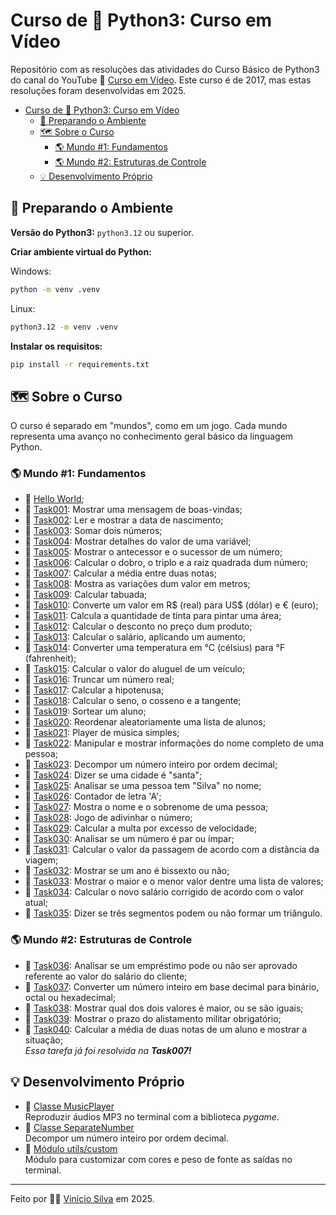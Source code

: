 # Curso de 🐍 Python3: Curso em Vídeo

Repositório com as resoluções das atividades do Curso Básico de Python3 do canal
do YouTube 🔗 [Curso em Vídeo](https://www.youtube.com/c/CursoemV%C3%ADdeo).
Este curso é de 2017, mas estas resoluções foram desenvolvidas em 2025.

- [Curso de 🐍 Python3: Curso em Vídeo](#curso-de--python3-curso-em-vídeo)
  - [🧭 Preparando o Ambiente](#-preparando-o-ambiente)
  - [🗺️ Sobre o Curso](#️-sobre-o-curso)
    - [🌎 Mundo #1: Fundamentos](#-mundo-1-fundamentos)
    - [🌎 Mundo #2: Estruturas de Controle](#-mundo-2-estruturas-de-controle)
  - [💡 Desenvolvimento Próprio](#-desenvolvimento-próprio)

## 🧭 Preparando o Ambiente

**Versão do Python3:** `python3.12` ou superior.

**Criar ambiente virtual do Python:**

Windows:

```sh
python -m venv .venv
```

Linux:

```sh
python3.12 -m venv .venv
```

**Instalar os requisitos:**

```sh
pip install -r requirements.txt
```

## 🗺️ Sobre o Curso

O curso é separado em "mundos", como em um jogo. Cada mundo representa uma
avanço no conhecimento geral básico da linguagem Python.

### 🌎 Mundo \#1: Fundamentos

- 👋 [Hello World](first_world_fundamentals/hello_world.py);
- 📍 [Task001](first_world_fundamentals/task001.py):
  Mostrar uma mensagem de boas-vindas;
- 📍 [Task002](first_world_fundamentals/task002.py):
  Ler e mostrar a data de nascimento;
- 📍 [Task003](first_world_fundamentals/task003.py):
  Somar dois números;
- 📍 [Task004](first_world_fundamentals/task004.py):
  Mostrar detalhes do valor de uma variável;
- 📍 [Task005](first_world_fundamentals/task005.py):
  Mostrar o antecessor e o sucessor de um número;
- 📍 [Task006](first_world_fundamentals/task006.py):
  Calcular o dobro, o triplo e a raiz quadrada dum número;
- 📍 [Task007](first_world_fundamentals/task007.py):
  Calcular a média entre duas notas;
- 📍 [Task008](first_world_fundamentals/task008.py):
  Mostra as variações dum valor em metros;
- 📍 [Task009](first_world_fundamentals/task009.py):
  Calcular tabuada;
- 📍 [Task010](first_world_fundamentals/task010.py):
  Converte um valor em R\$ (real) para US\$ (dólar) e € (euro);
- 📍 [Task011](first_world_fundamentals/task011.py):
  Calcula a quantidade de tinta para pintar uma área;
- 📍 [Task012](first_world_fundamentals/task012.py):
  Calcular o desconto no preço dum produto;
- 📍 [Task013](first_world_fundamentals/task013.py):
  Calcular o salário, aplicando um aumento;
- 📍 [Task014](first_world_fundamentals/task014.py):
  Converter uma temperatura em °C (célsius) para °F (fahrenheit);
- 📍 [Task015](first_world_fundamentals/task015.py):
  Calcular o valor do aluguel de um veículo;
- 📍 [Task016](first_world_fundamentals/task016.py):
  Truncar um número real;
- 📍 [Task017](first_world_fundamentals/task017.py):
  Calcular a hipotenusa;
- 📍 [Task018](first_world_fundamentals/task018.py):
  Calcular o seno, o cosseno e a tangente;
- 📍 [Task019](first_world_fundamentals/task019.py):
  Sortear um aluno;
- 📍 [Task020](first_world_fundamentals/task020.py):
  Reordenar aleatoriamente uma lista de alunos;
- 📍 [Task021](first_world_fundamentals/task021.py):
  Player de música simples;
- 📍 [Task022](first_world_fundamentals/task022.py):
  Manipular e mostrar informações do nome completo de uma pessoa;
- 📍 [Task023](first_world_fundamentals/task023.py):
  Decompor um número inteiro por ordem decimal;
- 📍 [Task024](first_world_fundamentals/task024.py):
  Dizer se uma cidade é "santa";
- 📍 [Task025](first_world_fundamentals/task025.py):
  Analisar se uma pessoa tem "Silva" no nome;
- 📍 [Task026](first_world_fundamentals/task026.py):
  Contador de letra 'A';
- 📍 [Task027](first_world_fundamentals/task027.py):
  Mostra o nome e o sobrenome de uma pessoa;
- 📍 [Task028](first_world_fundamentals/task028.py):
  Jogo de adivinhar o número;
- 📍 [Task029](first_world_fundamentals/task029.py):
  Calcular a multa por excesso de velocidade;
- 📍 [Task030](first_world_fundamentals/task030.py):
  Analisar se um número é par ou ímpar;
- 📍 [Task031](first_world_fundamentals/task031.py):
  Calcular o valor da passagem de acordo com a distância da viagem;
- 📍 [Task032](first_world_fundamentals/task032.py):
  Mostrar se um ano é bissexto ou não;
- 📍 [Task033](first_world_fundamentals/task033.py):
  Mostrar o maior e o menor valor dentre uma lista de valores;
- 📍 [Task034](first_world_fundamentals/task034.py):
  Calcular o novo salário corrigido de acordo com o valor atual;
- 📍 [Task035](first_world_fundamentals/task035.py):
  Dizer se três segmentos podem ou não formar um triângulo.

### 🌎 Mundo \#2: Estruturas de Controle

- 📍 [Task036](/second_world_control_structures/task036.py):
  Analisar se um empréstimo pode ou não ser aprovado referente ao valor do
  salário do cliente;
- 📍 [Task037](/second_world_control_structures/task037.py):
  Converter um número inteiro em base decimal para binário, octal ou hexadecimal;
- 📍 [Task038](/second_world_control_structures/task038.py):
  Mostrar qual dos dois valores é maior, ou se são iguais;
- 📍 [Task039](/second_world_control_structures/task039.py):
  Mostrar o prazo do alistamento militar obrigatório;
- 📍 [Task040](first_world_fundamentals/task007.py):
  Calcular a média de duas notas de um aluno e mostrar a situação;\
  *Essa tarefa já foi resolvida na **Task007!***

## 💡 Desenvolvimento Próprio

- 📜 [Classe MusicPlayer](/first_world_fundamentals/classes/music_player.py)\
  Reproduzir áudios MP3 no terminal com a biblioteca *pygame*.
- 📜 [Classe SeparateNumber](/first_world_fundamentals/classes/separate_number.py)\
  Decompor um número inteiro por ordem decimal.
- 🔧 [Módulo utils/custom](utils/custom.py)\
  Módulo para customizar com cores e peso de fonte as saídas no terminal.

---

Feito por 🙋‍♂️ [Vinicio Silva](https://github.com/viniciomsilva) em 2025.
